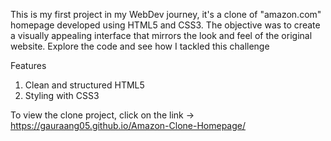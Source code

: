 This is my first project in my WebDev journey, it's a clone of "amazon.com" homepage developed using HTML5 and CSS3. The objective was to create a visually appealing interface that mirrors the look and feel of the original website. Explore the code and see how I tackled this challenge

Features
1. Clean and structured HTML5
2. Styling with CSS3

To view the clone project, click on the link -> 
https://gauraang05.github.io/Amazon-Clone-Homepage/
